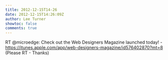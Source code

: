 ```yaml
---
title: 2012-12-15T14-26
date: 2012-12-15T14:26:09Z
author: Lee Turner
showtoc: false
comments: true
---
```


RT @microedge: Check out the Web Designers Magazine launched today! - https://itunes.apple.com/app/web-designers-magazine/id576402870?mt=8 (Please RT - Thanks)

